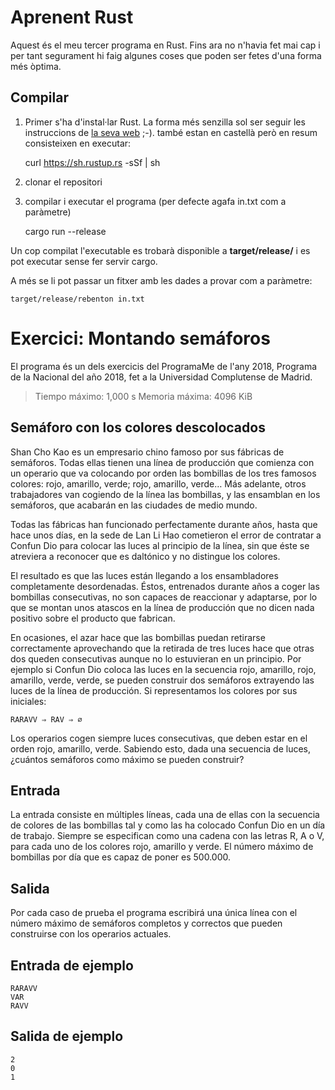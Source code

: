 # Aprenent Rust

Aquest és el meu tercer programa en Rust. Fins ara no n'havia fet mai cap i per tant segurament hi faig algunes coses que poden ser fetes d'una forma més òptima.

## Compilar

1.  Primer s'ha d'instal·lar Rust. La forma més senzilla sol ser seguir les instruccions de [la seva web](https://www.rust-lang.org/es-ES/) ;-). també estan en castellà però en resum consisteixen en executar:

    curl https://sh.rustup.rs -sSf | sh

2.  clonar el repositori

3.  compilar i executar el programa (per defecte agafa in.txt com a paràmetre)

    cargo run --release

Un cop compilat l'executable es trobarà disponible a **target/release/** i es pot executar sense fer servir cargo.

A més se li pot passar un fitxer amb les dades a provar com a paràmetre:

    target/release/rebenton in.txt

# Exercici: Montando semáforos

El programa és un dels exercicis del ProgramaMe de l'any 2018, Programa de la Nacional del año 2018, fet a la Universidad Complutense de Madrid.

> Tiempo máximo: 1,000 s Memoria máxima: 4096 KiB

## Semáforo con los colores descolocados

Shan Cho Kao es un empresario chino famoso por sus fábricas de semáforos. Todas ellas tienen una línea de producción que comienza con un operario que va colocando por orden las bombillas de los tres famosos colores: rojo, amarillo, verde; rojo, amarillo, verde… Más adelante, otros trabajadores van cogiendo de la línea las bombillas, y las ensamblan en los semáforos, que acabarán en las ciudades de medio mundo.

Todas las fábricas han funcionado perfectamente durante años, hasta que hace unos días, en la sede de Lan Li Hao cometieron el error de contratar a Confun Dio para colocar las luces al principio de la línea, sin que éste se atreviera a reconocer que es daltónico y no distingue los colores.

El resultado es que las luces están llegando a los ensambladores completamente desordenadas. Éstos, entrenados durante años a coger las bombillas consecutivas, no son capaces de reaccionar y adaptarse, por lo que se montan unos atascos en la línea de producción que no dicen nada positivo sobre el producto que fabrican.

En ocasiones, el azar hace que las bombillas puedan retirarse correctamente aprovechando que la retirada de tres luces hace que otras dos queden consecutivas aunque no lo estuvieran en un principio. Por ejemplo si Confun Dio coloca las luces en la secuencia rojo, amarillo, rojo, amarillo, verde, verde, se pueden construir dos semáforos extrayendo las luces de la línea de producción. Si representamos los colores por sus iniciales:

    RARAVV ⇒ RAV ⇒ ∅

Los operarios cogen siempre luces consecutivas, que deben estar en el orden rojo, amarillo, verde. Sabiendo esto, dada una secuencia de luces, ¿cuántos semáforos como máximo se pueden construir?

## Entrada

La entrada consiste en múltiples líneas, cada una de ellas con la secuencia de colores de las bombillas tal y como las ha colocado Confun Dio en un día de trabajo. Siempre se especifican como una cadena con las letras R, A o V, para cada uno de los colores rojo, amarillo y verde. El número máximo de bombillas por día que es capaz de poner es 500.000.

## Salida

Por cada caso de prueba el programa escribirá una única línea con el número máximo de semáforos completos y correctos que pueden construirse con los operarios actuales.

## Entrada de ejemplo

    RARAVV
    VAR
    RAVV

## Salida de ejemplo

    2
    0
    1
